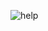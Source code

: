 ![![help](https://raw.githubusercontent.com/sebastianjn/host/main/imagens/banner.png)](https://ko-fi.com/sebastianjn007)
